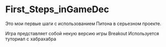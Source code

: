 # First_Steps_inGameDec
 Это мои первые шаги с использованием Питона в серьезном проекте.

 Игра представляет собой некую версию игры Breakout
 Используется туториал с хабрахабра
